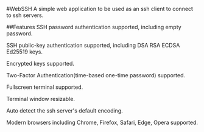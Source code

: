 #WebSSH
A simple web application to be used as an ssh client to connect to ssh servers. 

##Features
SSH password authentication supported, including empty password.

SSH public-key authentication supported, including DSA RSA ECDSA Ed25519 keys.

Encrypted keys supported.

Two-Factor Authentication(time-based one-time password) supported.

Fullscreen terminal supported.

Terminal window resizable.

Auto detect the ssh server's default encoding.

Modern browsers including Chrome, Firefox, Safari, Edge, Opera supported.